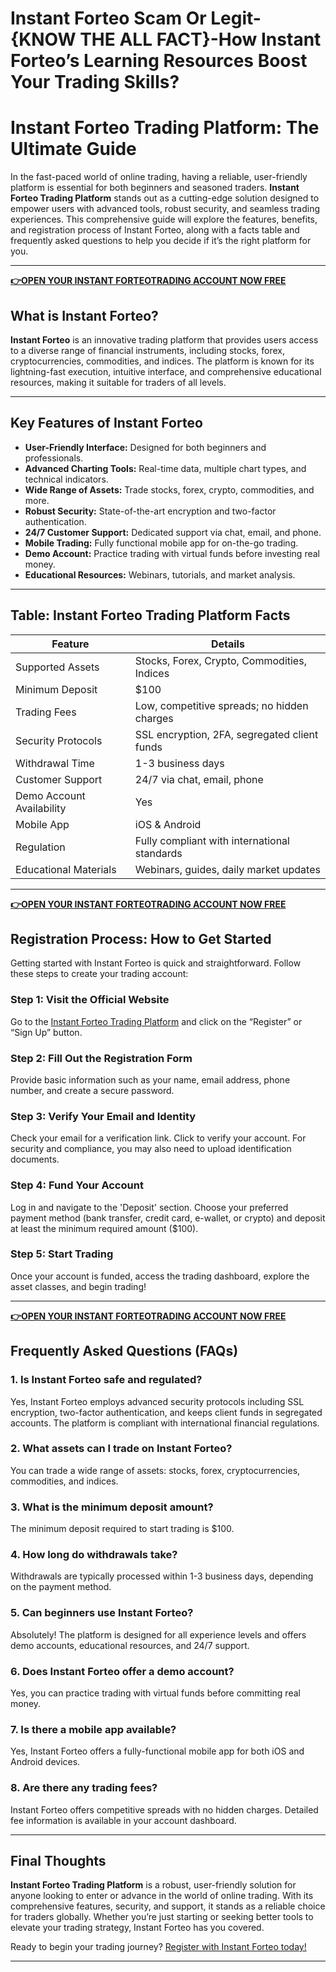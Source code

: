 # Instant Forteo Scam Or Legit-{KNOW THE ALL FACT}-How Instant Forteo’s Learning Resources Boost Your Trading Skills?
# Instant Forteo Trading Platform: The Ultimate Guide

In the fast-paced world of online trading, having a reliable, user-friendly platform is essential for both beginners and seasoned traders. **Instant Forteo Trading Platform** stands out as a cutting-edge solution designed to empower users with advanced tools, robust security, and seamless trading experiences. This comprehensive guide will explore the features, benefits, and registration process of Instant Forteo, along with a facts table and frequently asked questions to help you decide if it’s the right platform for you.

---

**[👉OPEN YOUR INSTANT FORTEOTRADING ACCOUNT NOW FREE](https://www.cryptoalertscam.com/instant-forteo-review/)**

## What is Instant Forteo?

**Instant Forteo** is an innovative trading platform that provides users access to a diverse range of financial instruments, including stocks, forex, cryptocurrencies, commodities, and indices. The platform is known for its lightning-fast execution, intuitive interface, and comprehensive educational resources, making it suitable for traders of all levels.

---

## Key Features of Instant Forteo

- **User-Friendly Interface:** Designed for both beginners and professionals.
- **Advanced Charting Tools:** Real-time data, multiple chart types, and technical indicators.
- **Wide Range of Assets:** Trade stocks, forex, crypto, commodities, and more.
- **Robust Security:** State-of-the-art encryption and two-factor authentication.
- **24/7 Customer Support:** Dedicated support via chat, email, and phone.
- **Mobile Trading:** Fully functional mobile app for on-the-go trading.
- **Demo Account:** Practice trading with virtual funds before investing real money.
- **Educational Resources:** Webinars, tutorials, and market analysis.

---

## Table: Instant Forteo Trading Platform Facts

| Feature                  | Details                                                  |
|--------------------------|----------------------------------------------------------|
| Supported Assets         | Stocks, Forex, Crypto, Commodities, Indices              |
| Minimum Deposit          | $100                                                     |
| Trading Fees             | Low, competitive spreads; no hidden charges              |
| Security Protocols       | SSL encryption, 2FA, segregated client funds             |
| Withdrawal Time          | 1-3 business days                                        |
| Customer Support         | 24/7 via chat, email, phone                              |
| Demo Account Availability| Yes                                                      |
| Mobile App               | iOS & Android                                            |
| Regulation               | Fully compliant with international standards             |
| Educational Materials    | Webinars, guides, daily market updates                   |

---

**[👉OPEN YOUR INSTANT FORTEOTRADING ACCOUNT NOW FREE](https://www.cryptoalertscam.com/instant-forteo-review/)**

## Registration Process: How to Get Started

Getting started with Instant Forteo is quick and straightforward. Follow these steps to create your trading account:

### **Step 1: Visit the Official Website**
Go to the [Instant Forteo Trading Platform]([#](https://www.cryptoalertscam.com/instant-forteo-review/)) and click on the “Register” or “Sign Up” button.

### **Step 2: Fill Out the Registration Form**
Provide basic information such as your name, email address, phone number, and create a secure password.

### **Step 3: Verify Your Email and Identity**
Check your email for a verification link. Click to verify your account. For security and compliance, you may also need to upload identification documents.

### **Step 4: Fund Your Account**
Log in and navigate to the 'Deposit' section. Choose your preferred payment method (bank transfer, credit card, e-wallet, or crypto) and deposit at least the minimum required amount ($100).

### **Step 5: Start Trading**
Once your account is funded, access the trading dashboard, explore the asset classes, and begin trading!

---

**[👉OPEN YOUR INSTANT FORTEOTRADING ACCOUNT NOW FREE](https://www.cryptoalertscam.com/instant-forteo-review/)**

## Frequently Asked Questions (FAQs)

### **1. Is Instant Forteo safe and regulated?**
Yes, Instant Forteo employs advanced security protocols including SSL encryption, two-factor authentication, and keeps client funds in segregated accounts. The platform is compliant with international financial regulations.

### **2. What assets can I trade on Instant Forteo?**
You can trade a wide range of assets: stocks, forex, cryptocurrencies, commodities, and indices.

### **3. What is the minimum deposit amount?**
The minimum deposit required to start trading is $100.

### **4. How long do withdrawals take?**
Withdrawals are typically processed within 1-3 business days, depending on the payment method.

### **5. Can beginners use Instant Forteo?**
Absolutely! The platform is designed for all experience levels and offers demo accounts, educational resources, and 24/7 support.

### **6. Does Instant Forteo offer a demo account?**
Yes, you can practice trading with virtual funds before committing real money.

### **7. Is there a mobile app available?**
Yes, Instant Forteo offers a fully-functional mobile app for both iOS and Android devices.

### **8. Are there any trading fees?**
Instant Forteo offers competitive spreads with no hidden charges. Detailed fee information is available in your account dashboard.

---

## Final Thoughts

**Instant Forteo Trading Platform** is a robust, user-friendly solution for anyone looking to enter or advance in the world of online trading. With its comprehensive features, security, and support, it stands as a reliable choice for traders globally. Whether you’re just starting or seeking better tools to elevate your trading strategy, Instant Forteo has you covered.

Ready to begin your trading journey? [Register with Instant Forteo today!]([#](https://www.cryptoalertscam.com/instant-forteo-review/))

---
